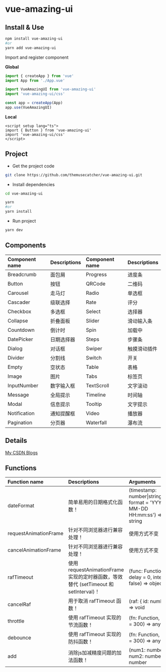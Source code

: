 # vue-amazing-ui

## Install & Use

```sh
npm install vue-amazing-ui
#or
yarn add vue-amazing-ui
```

Import and register component

**Global**

```ts
import { createApp } from 'vue'
import App from './App.vue'

import VueAmazingUI from 'vue-amazing-ui'
import 'vue-amazing-ui/css'

const app = createApp(App)
app.use(VueAmazingUI)
```

**Local**

```vue
<script setup lang="ts">
import { Button } from 'vue-amazing-ui'
import 'vue-amazing-ui/css'
</script>
```

## Project

- Get the project code

```sh
git clone https://github.com/themusecatcher/vue-amazing-ui.git
```

- Install dependencies

```sh
cd vue-amazing-ui

yarn
#or
yarn install
```

- Run project

```sh
yarn dev
```

## Components

| Component name | Descriptions | Component name | Descriptions |
| :--- | :--- | :--- | :--- |
Breadcrumb | 面包屑 | Progress | 进度条
Button | 按钮 | QRCode | 二维码
Carousel | 走马灯 | Radio | 单选框
Cascader | 级联选择 | Rate | 评分
Checkbox | 多选框 | Select | 选择器
Collapse | 折叠面板 | Slider | 滑动输入条
Countdown | 倒计时 | Spin | 加载中
DatePicker | 日期选择器 | Steps | 步骤条
Dialog | 对话框 | Swiper | 触摸滑动插件
Divider | 分割线 | Switch | 开关
Empty | 空状态 | Table | 表格
Image | 图片 | Tabs | 标签页
InputNumber | 数字输入框 | TextScroll | 文字滚动
Message | 全局提示 | Timeline | 时间轴
Modal | 信息提示 | Tooltip | 文字提示
Notification | 通知提醒框 | Video | 播放器
Pagination | 分页器 | Waterfall | 瀑布流

## Details

[My CSDN Blogs](https://blog.csdn.net/Dandrose)

## Functions

| Function name | Descriptions | Arguments
| :--- | :--- | :--- |
dateFormat | 简单易用的日期格式化函数！ | (timestamp: number&#124;string&#124;Date, format = 'YYYY-MM-DD HH:mm:ss') => string
requestAnimationFrame | 针对不同浏览器进行兼容处理！ | 使用方式不变
cancelAnimationFrame | 针对不同浏览器进行兼容处理！ | 使用方式不变
rafTimeout | 使用 requestAnimationFrame 实现的定时器函数，等效替代 (setTimeout 和 setInterval)！ | (func: Function, delay = 0, interval = false) => object
cancelRaf | 用于取消 rafTimeout 函数！ | (raf: { id: number }) => void
throttle | 使用 rafTimeout 实现的节流函数！ | (fn: Function, delay = 300) => any
debounce | 使用 rafTimeout 实现的防抖函数！ | (fn: Function, delay = 300) => any
add | 消除js加减精度问题的加法函数！ | (num1: number, num2: number) => number
